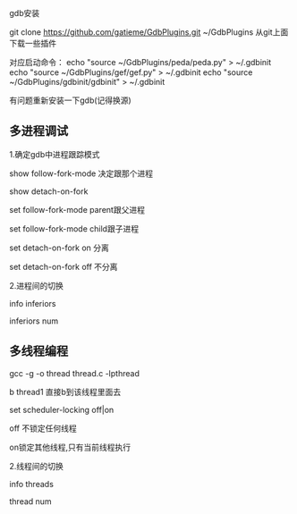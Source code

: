 gdb安装

git clone https://github.com/gatieme/GdbPlugins.git ~/GdbPlugins  从git上面下载一些插件

对应启动命令：
echo "source ~/GdbPlugins/peda/peda.py" > ~/.gdbinit 
echo "source ~/GdbPlugins/gef/gef.py" > ~/.gdbinit 
echo "source ~/GdbPlugins/gdbinit/gdbinit" > ~/.gdbinit  



有问题重新安装一下gdb(记得换源)

## 多进程调试

1.确定gdb中进程跟踪模式

show follow-fork-mode  决定跟那个进程

show detach-on-fork 



set follow-fork-mode parent跟父进程

set follow-fork-mode child跟子进程

set detach-on-fork on 分离

set detach-on-fork off 不分离

2.进程间的切换

info inferiors

inferiors num



## 多线程编程

gcc -g -o thread thread.c -lpthread



b thread1 直接b到该线程里面去



set scheduler-locking off|on

off 不锁定任何线程

on锁定其他线程,只有当前线程执行

2.线程间的切换

info threads

thread num
